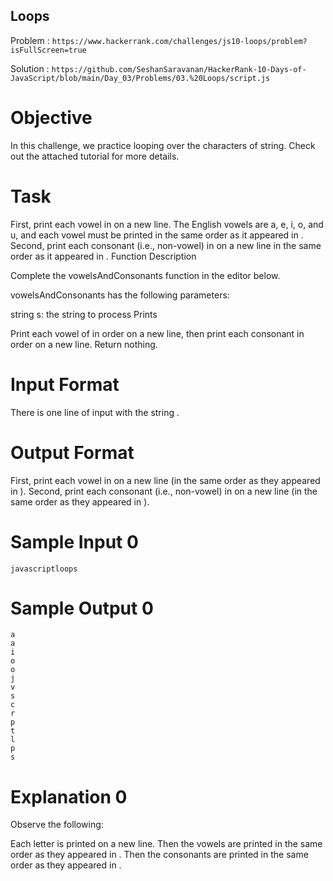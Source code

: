 ## Loops

Problem  : ```https://www.hackerrank.com/challenges/js10-loops/problem?isFullScreen=true```

Solution : ``` https://github.com/SeshanSaravanan/HackerRank-10-Days-of-JavaScript/blob/main/Day_03/Problems/03.%20Loops/script.js ```

# Objective

In this challenge, we practice looping over the characters of string. Check out the attached tutorial for more details.

# Task

First, print each vowel in  on a new line. The English vowels are a, e, i, o, and u, and each vowel must be printed in the same order as it appeared in .
Second, print each consonant (i.e., non-vowel) in  on a new line in the same order as it appeared in .
Function Description

Complete the vowelsAndConsonants function in the editor below.

vowelsAndConsonants has the following parameters:

string s: the string to process
Prints

Print each vowel of  in order on a new line, then print each consonant in order on a new line. Return nothing.
# Input Format

There is one line of input with the string .

# Output Format

First, print each vowel in  on a new line (in the same order as they appeared in ). Second, print each consonant (i.e., non-vowel) in  on a new line (in the same order as they appeared in ).

# Sample Input 0
```
javascriptloops
```
# Sample Output 0
```
a
a
i
o
o
j
v
s
c
r
p
t
l
p
s
```
# Explanation 0

Observe the following:

Each letter is printed on a new line.
Then the vowels are printed in the same order as they appeared in .
Then the consonants are printed in the same order as they appeared in .
